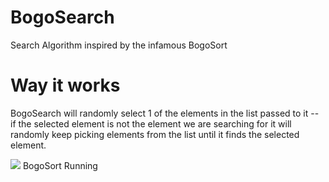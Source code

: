 # BogoSearch
Search Algorithm inspired by the infamous BogoSort

# Way it works

BogoSearch will randomly select 1 of the elements in the list passed to it -- if the selected element is not the element we are searching for it will randomly keep picking elements from the list until it finds the selected element.

<img src = "https://i.imgur.com/MwGHU6a.png" />
BogoSort Running
